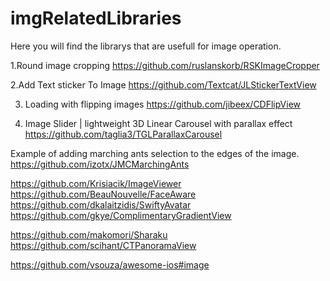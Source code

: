 # imgRelatedLibraries
Here you will find the librarys that are usefull for image operation.


1.Round image cropping
https://github.com/ruslanskorb/RSKImageCropper

2.Add Text sticker To Image
https://github.com/Textcat/JLStickerTextView

3. Loading with flipping images
https://github.com/jibeex/CDFlipView

4. Image Slider | lightweight 3D Linear Carousel with parallax effect
https://github.com/taglia3/TGLParallaxCarousel


Example of adding marching ants selection to the edges of the image.
https://github.com/izotx/JMCMarchingAnts

https://github.com/Krisiacik/ImageViewer
https://github.com/BeauNouvelle/FaceAware
https://github.com/dkalaitzidis/SwiftyAvatar
https://github.com/gkye/ComplimentaryGradientView

https://github.com/makomori/Sharaku
https://github.com/scihant/CTPanoramaView


https://github.com/vsouza/awesome-ios#image
